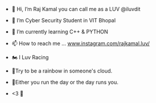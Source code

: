 - 👋 Hi, I’m Raj Kamal you can call me as a LUV @iluvdit
- 👀 I’m Cyber Security Student in VIT Bhopal
- 🌱 I’m currently learning C++ & PYTHON
- 📫 How to reach me ...
     www.instagram.com/rajkamal.luv/

- 🏍 I Luv Racing
- 🌈Try to be a rainbow in someone's cloud.
- 📅Either you run the day or the day runs you.
- <3 🖤
